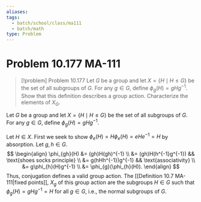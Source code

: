 ```yaml
---
aliases: 
tags:
  - batch/school/class/ma111
  - batch/math
type: Problem
---
```

# Problem 10.177 MA-111

> [!problem] Problem 10.177
> Let $G$ be a group and let $X=\{ H\mid H\leq G \}$ be the set of all subgroups of $G$. For any $g \in G$, define $\phi_{g}(H)=gHg^{-1}$. Show that this definition describes a group action. Characterize the elements of $X_{G}$.

Let $G$ be a group and let $X=\{ H\mid H\leq G \}$ be the set of all subgroups of $G$. For any $g \in G$, define $\phi_{g}(H)=gHg^{-1}$.

Let $H \in X$. First we seek to show $\phi_{e}(H)=H$$\phi_{e}(H)=eHe^{-1}=H$ by absorption. Let $g,h \in G$. 
$$
\begin{align}
\phi_{gh}(H) &= (gh)H(gh)^{-1} \\
&= (gh)H(h^{-1}g^{-1}) && \text{shoes socks principle} \\
&= g(hHh^{-1})g^{-1} && \text{associativity} \\
&= g\phi_{h}(H)g^{-1} \\
&= \phi_{g}(\phi_{h}(H)).
\end{align}
$$
Thus, conjugation defines a valid group action. The [[Definition 10.7 MA-111|fixed points]], $X_{g}$ of this group action are the subgroups $H \in G$ such that $\phi_{g}(H)=gHg^{-1}=H$ for all $g \in G$, i.e., the normal subgroups of $G$.
